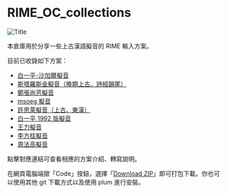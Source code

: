 # RIME_OC_collections

![Title](https://user-images.githubusercontent.com/32562298/213803086-ee90a096-9f5f-4ba2-8ed9-7db4f2188549.jpg)


本倉庫用於分享一些上古漢語擬音的 RIME 輸入方案。

目前已收錄如下方案：

- [白一平-沙加爾擬音](baxter-sagart.md)
- [斯塔羅斯金擬音（晚期上古、詩經韻尾）](starostin.md)
- [鄭張尚芳擬音](zhengzhang.md)
- [msoeg 擬音](msoeg.md)
- [許思萊擬音（上古、東漢）](shuessler.md)
- [白一平 1992 版擬音](baxter1992.md)
- [王力擬音](wangli.md)
- [李方桂擬音](lifanggui.md)
- [周法高擬音](zhoufagao.md)

點擊對應連結可查看相應的方案介紹、轉寫說明。

在網頁電腦端撳「Code」按鈕，選擇「[Download ZIP](https://codeload.github.com/Hulenkius/RIME_OC_collections/zip/refs/heads/main)」即可打包下載。你也可以使用其他 git 下載方式以及使用 plum 進行安裝。
